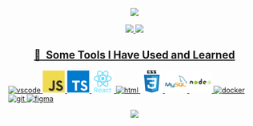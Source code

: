 <div align="center">
  <p>
    <img src="https://capsule-render.vercel.app/api?text=Ahoj!🧹🐈‍⬛&animation=fadeIn&type=waving&color=gradient&height=100"/> 
  </p>
  <div align="center">
    <a href="https://github.com/Retskey2">
    <img height="180em" src="https://github-readme-stats.vercel.app/api/top-langs/?username=Retskey2&layout=compact&langs_count=7&theme=rose_pine"/>
    <img height="180em" src="https://github-readme-stats.vercel.app/api?username=Retskey2&show_icons=true&theme=rose_pine&include_all_commits=true&count_private=true"/>
  </div>
    <h2> 🚀 &nbsp;Some Tools I Have Used and Learned</h2>
  <p align="left">
    <img src="https://cdn.jsdelivr.net/gh/devicons/devicon/icons/vscode/vscode-original.svg" alt="vscode" width="45" height="45"/>
    <img src="https://raw.githubusercontent.com/devicons/devicon/master/icons/javascript/javascript-original.svg" alt="javascript" width="45" height="45" />
    <img src="https://raw.githubusercontent.com/devicons/devicon/master/icons/typescript/typescript-original.svg" alt="typescript" width="45" height="45" />
    <img src="https://raw.githubusercontent.com/devicons/devicon/master/icons/react/react-original-wordmark.svg" alt="react" width="45" height="45" />
    <img src="https://cdn.jsdelivr.net/gh/devicons/devicon/icons/html5/html5-original.svg" alt="html" width="45" height="45"/>
    <img src="https://raw.githubusercontent.com/devicons/devicon/master/icons/css3/css3-original-wordmark.svg" alt="css3" width="45" height="45" />
    <img src="https://raw.githubusercontent.com/devicons/devicon/master/icons/mysql/mysql-original-wordmark.svg" alt="mysql" width="45" height="45" />
    <img src="https://raw.githubusercontent.com/devicons/devicon/master/icons/nodejs/nodejs-original-wordmark.svg" alt="nodejs" width="45" height="45" />
    <img src="https://cdn.jsdelivr.net/gh/devicons/devicon/icons/docker/docker-original.svg" alt="docker" width="45" height="45"/>
    <img src="https://cdn.jsdelivr.net/gh/devicons/devicon/icons/git/git-original.svg" alt="git" width="45" height="45"/>
    <img src="https://cdn.jsdelivr.net/gh/devicons/devicon/icons/figma/figma-original.svg" alt="figma" width="45" height="45"/>   
  </p>
  <p>
    <img src="https://capsule-render.vercel.app/api?type=waving&color=gradient&height=100&section=footer"/>
  </p>
</div>
